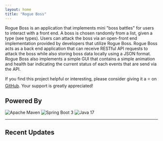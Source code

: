 ```yaml
---
layout: home
title: "Rogue Boss"
---
```

Rogue Boss is an application that implements mini "boss battles" for users to interact with a front end. A boss is chosen randomly from a list, given a type (see types). Users can attack the boss via an open-front end implementation provided by developers that utilize Rogue Boss. Rogue Boss acts as a back end application that can receive RESTful API requests to attack the boss while also storing boss data locally using a JSON format. Rogue Boss also implements a simple GUI that contains a simple animation and health bar indicating the current status of each events that are send via the API.

If you find this project helpful or interesting, please consider giving it a ⭐ on [GitHub](https://github.com/narlock/RogueBoss). Your support is greatly appreciated!

## Powered By
![Apache Maven](https://img.shields.io/badge/Apache%20Maven-C71A36?style=for-the-badge&logo=Apache%20Maven&logoColor=white)
![Spring Boot 3](https://img.shields.io/badge/spring_boot_3-%236DB33F.svg?style=for-the-badge&logo=spring-boot&logoColor=white)
![Java 17](https://img.shields.io/badge/java_17-%23ED8B00.svg?style=for-the-badge&logo=openjdk&logoColor=white)

<hr>

## Recent Updates